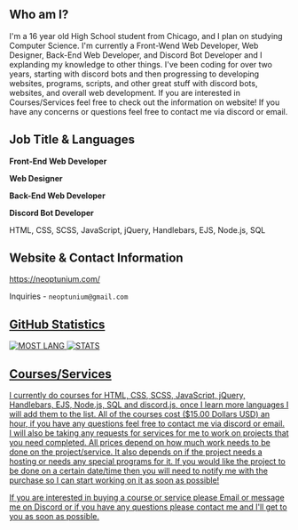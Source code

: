 ## Who am I?
I'm a 16 year old High School student from Chicago, and I plan on studying Computer Science. I'm currently a Front-Wend Web Developer, Web Designer, Back-End Web Developer, and  Discord Bot Developer and I explanding my knowledge to other things. I've been coding for over two years, starting with discord bots and then progressing to developing websites, programs, scripts, and other great stuff with discord bots, websites, and overall web development. If you are interested in Courses/Services feel free to check out the information on website! If you have any concerns or questions feel free to contact me via discord or email.

## Job Title & Languages 
**Front-End Web Developer**

**Web Designer**

**Back-End Web Developer**

**Discord Bot Developer**

HTML, CSS, SCSS, JavaScript, jQuery, Handlebars, EJS, Node.js, SQL

## Website & Contact Information 
https://neoptunium.com/

Inquiries - `neoptunium@gmail.com`

<a href="https://discord.com/users/395383087531425793">

## GitHub Statistics
<img alt="MOST LANG" src="https://github-readme-stats.vercel.app/api/top-langs/?username=Neoptunium&layout=compact&theme=react">

<img alt="STATS" src="https://github-readme-stats.vercel.app/api?username=Neoptunium&show_icons=true&theme=react&hide=prs,issues">

## Courses/Services
I currently do courses for HTML, CSS, SCSS, JavaScript, jQuery, Handlebars, EJS, Node.js, SQL and discord.js, once I learn more languages I will add them to the list. All of the courses cost ($15.00 Dollars USD) an hour, if you have any questions feel free to contact me via discord or email. I will also be taking any requests for services for me to work on projects that you need completed. All prices depend on how much work needs to be done on the project/service. It also depends on if the project needs a hosting or needs any special programs for it. If you would like the project to be done on a certain date/time then you will need to notify me with the purchase so I can start working on it as soon as possible!

If you are interested in buying a course or service please Email or message me on Discord or if you have any questions please contact me and I'll get to you as soon as possible.

